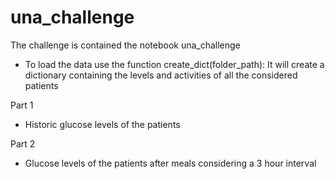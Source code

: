 # una_challenge

The challenge is contained the notebook una_challenge

- To load the data use the function create_dict(folder_path): It will create a dictionary containing the levels and activities of all the considered patients

Part 1
- Historic glucose levels of the patients

Part 2
- Glucose levels of the patients after meals considering a 3 hour interval
